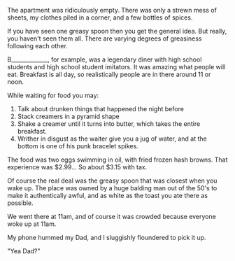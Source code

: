The apartment was ridiculously empty. There was only a strewn mess of sheets, my clothes piled in a corner, and a few bottles of spices.


If you have seen one greasy spoon then you get the general idea. But really, you haven't seen them all. There are varying degrees of greasiness following each other.

B_____________, for example, was a legendary diner with high school students and high school student imitators. It was amazing what people will eat. Breakfast is all day, so realistically people are in there around 11 or noon.

While waiting for food you may:
1. Talk about drunken things that happened the night before
2. Stack creamers in a pyramid shape
3. Shake a creamer until it turns into butter, which takes the entire breakfast.
4. Writher in disgust as the waiter give you a jug of water, and at the bottom is one of his punk bracelet spikes.

The food was two eggs swimming in oil, with fried frozen hash browns. That experience was $2.99... So about $3.15 with tax.

Of course the real deal was the greasy spoon that was closest when you wake up. The place was owned by a huge balding man out of the 50's to make it authentically awful, and as white as the toast you ate there as possible.

We went there at 11am, and of course it was crowded because everyone woke up at 11am.

My phone hummed my Dad, and I sluggishly floundered to pick it up.

"Yea Dad?"
